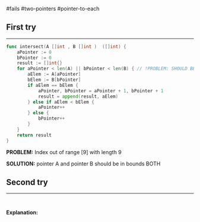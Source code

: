#fails 
#two-pointers 
#pointer-to-each
## First try
___
```go
func intersect(A []int , B []int )  ([]int) {
    aPointer := 0
    bPointer := 0
    result := []int{}
    for aPointer < len(A) || bPointer < len(B) { // !PROBLEM: SHOULD BE BOTH AT THE SAME TIME
        aElem := A[aPointer]
        bElem := B[bPointer]
        if aElem == bElem {
            aPointer, bPointer = aPointer + 1, bPointer + 1
            result = append(result, aElem)
        } else if aElem < bElem {
            aPointer++
        } else {
            bPointer++
        }
    }
    return result
}
```

**PROBLEM:** Index out of range \[9] with length 9

**SOLUTION:** pointer A and pointer B should be in bounds BOTH



## Second try
____
```go



```

**Explanation:**
